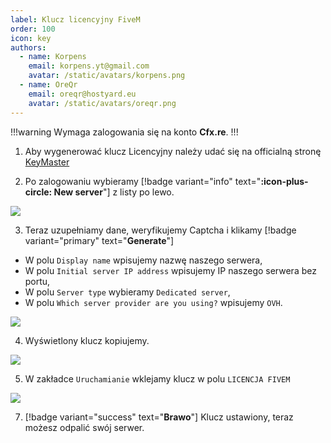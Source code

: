 ```yaml
---
label: Klucz licencyjny FiveM
order: 100
icon: key
authors:
  - name: Korpens
    email: korpens.yt@gmail.com
    avatar: /static/avatars/korpens.png
  - name: OreQr
    email: oreqr@hostyard.eu
    avatar: /static/avatars/oreqr.png
---
```

!!!warning
Wymaga zalogowania się na konto **Cfx.re**.
!!!

1. Aby wygenerować klucz Licencyjny należy udać się na officialną stronę <a href="https://keymaster.fivem.net/" target="_blank">KeyMaster</a>

2. Po zalogowaniu wybieramy [!badge variant="info" text="**:icon-plus-circle: New server**"] z listy po lewo.

![](/static/fivem/key1.png)

3. Teraz uzupełniamy dane, weryfikujemy Captcha i klikamy [!badge variant="primary" text="**Generate**"]
* W polu `Display name` wpisujemy nazwę naszego serwera,<br>
* W polu `Initial server IP address` wpisujemy IP naszego serwera bez portu,<br>
* W polu `Server type` wybieramy `Dedicated server`,<br>
* W polu `Which server provider are you using?` wpisujemy `OVH`.<br>


![](/static/fivem/key2.png)


4. Wyświetlony klucz kopiujemy.


![](/static/fivem/key3.png)


5. W zakładce `Uruchamianie` wklejamy klucz w polu `LICENCJA FIVEM`


![](/static/fivem/key4.png)

7. [!badge variant="success" text="**Brawo**"] Klucz ustawiony, teraz możesz odpalić swój serwer.